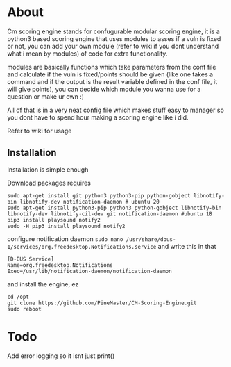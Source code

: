 # About

Cm scoring engine stands for confugurable modular scoring engine, it is a python3 based scoring engine that uses modules to asses if a vuln is fixed or not, you can add your own module (refer to wiki if you dont understand what i mean by modules) of code for extra functionality.

 modules are basically functions which take parameters from the conf file and calculate if the vuln is fixed/points should be given (like one takes a command and if the output is the result variable defined in the conf file, it will give points), you can decide which module you wanna use for a question or make ur own :)


All of that is in a very neat config file which makes stuff easy to manager so you dont have to spend hour making a scoring engine like i did.

Refer to wiki for usage


## Installation
Installation is simple enough

Download packages requires
```
sudo apt-get install git python3 python3-pip python-gobject libnotify-bin libnotify-dev notification-daemon # ubuntu 20
sudo apt-get install python3-pip python3 python-gobject libnotify-bin libnotify-dev libnotify-cil-dev git notification-daemon #ubuntu 18
pip3 install playsound notify2
sudo -H pip3 install playsound notify2
```
configure notification daemon `sudo nano /usr/share/dbus-1/services/org.freedesktop.Notifications.service`
and write this in that
```
[D-BUS Service]
Name=org.freedesktop.Notifications
Exec=/usr/lib/notification-daemon/notification-daemon
```
and install the engine, ez
```
cd /opt
git clone https://github.com/PineMaster/CM-Scoring-Engine.git
sudo reboot
```

# Todo

Add error logging so it isnt just print()
